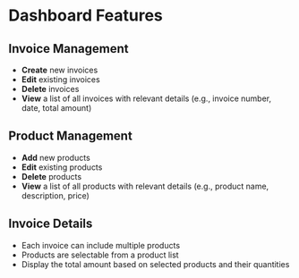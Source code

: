 # Dashboard Features

## Invoice Management
- **Create** new invoices
- **Edit** existing invoices
- **Delete** invoices
- **View** a list of all invoices with relevant details (e.g., invoice number, date, total amount)

## Product Management
- **Add** new products
- **Edit** existing products
- **Delete** products
- **View** a list of all products with relevant details (e.g., product name, description, price)

## Invoice Details
- Each invoice can include multiple products
- Products are selectable from a product list
- Display the total amount based on selected products and their quantities

